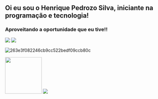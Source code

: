 ## Oi eu sou o Henrique Pedrozo Silva, iniciante na programação e tecnologia!
### Aproveitando a oportunidade que eu tive!!
<div> 
  <a href="https://instagram.com/henrique_Pedrozo120" target="_blank"><img src="https://img.shields.io/badge/-Instagram-%23E4405F?style=for-the-badge&logo=instagram&logoColor=white" target="_blank"></a>
  <a href = ""><img src="https://img.shields.io/badge/-Gmail-%23333?style=for-the-badge&logo=gmail&logoColor=white" target="_blank"></a>
 
</div>


![263e3f082246cb9cc522bedf09ccb80c](https://github.com/henrique-doRaio/henrique-doRaio/assets/168769340/15756681-147e-45bb-91e1-95588603c7bb)

</div>


<img src="https://github-readme-stats.vercel.app/api/top-langs/?username=henrique-doRaio&amp;layout=compact&amp;langs_count=7&amp;theme=dracula" style="max-width: 100%;" height="120em">

<picture>
  <source
    srcset="https://github-readme-stats.vercel.app/api?username=henrique-doRaio&show_icons=true&theme=blue"
    media="(prefers-color-scheme: dark)"
  />
  <source
    srcset="https://github-readme-stats.vercel.app/api?username=henrique-doRaio&show_icons=true"
    media="(prefers-color-scheme: light), (prefers-color-scheme: no-preference)"
  />
  <img src="https://github-readme-stats.vercel.app/api?username=henrique-doRaio&show_icons=true" />
</picture>
